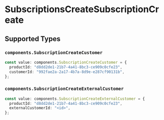 # SubscriptionsCreateSubscriptionCreate


## Supported Types

### `components.SubscriptionCreateCustomer`

```typescript
const value: components.SubscriptionCreateCustomer = {
  productId: "d8dd2de1-21b7-4a41-8bc3-ce909c0cfe23",
  customerId: "992fae2a-2a17-4b7a-8d9e-e287cf90131b",
};
```

### `components.SubscriptionCreateExternalCustomer`

```typescript
const value: components.SubscriptionCreateExternalCustomer = {
  productId: "d8dd2de1-21b7-4a41-8bc3-ce909c0cfe23",
  externalCustomerId: "<id>",
};
```

